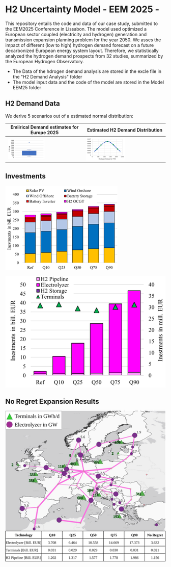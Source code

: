 # H2 Uncertainty Model - EEM 2025 -
This repository entails the code and data of our case study, submitted to the EEM2025 Conference in Lissabon.
The model used optimized a European sector coupled (electricity and hydrogen) generation and transmission expansion planning problem for the year 2050.
We asses the impact of different (low to high) hydrogen demand forecast on a future decarbonized European energy system layout.
Therefore, we statistically analyzed the hydrogen demand prospects from 32 studies, summarized by the European Hydrogen Observatory.

- The Data of the hdrogen demand analysis are stored in the excle file in the "H2 Demand Analysis" folder
- The model input data and the code of the model are stored in the Model EEM25 folder

## H2 Demand Data
We derive 5 scenarios out of a estimated normal distribution:

| Emiirical Demand estimates for Europe 2025           | Estimated H2 Demand Distribution                           |
| -----------------------------------------------------| ---------------------------------------------------------- |
| <img src="https://github.com/bernemax/H2_Demand_Uncertainty-EEM_2025-/blob/main/Pictures/Hydrogen%20Demand%20Distribution.png" width=50% height=50%>  |  <img src="https://github.com/bernemax/H2_Demand_Uncertainty-EEM_2025-/blob/main/Pictures/Approximated%20Hydrogen%20demand%20distribution.png" width=50% height=50%>|

## Investments

<img src="https://github.com/bernemax/H2_Demand_Uncertainty-EEM_2025-/blob/main/Pictures/Investments%20into%20electricity%20technologies.png" width=70% height=70%> 

![](https://github.com/bernemax/H2_Demand_Uncertainty-EEM_2025-/blob/main/Pictures/Investments%20into%20hydrogen%20technologies.png)


## No Regret Expansion Results 

![](https://github.com/bernemax/H2_Demand_Uncertainty-EEM_2025-/blob/main/Pictures/H2_Infrastructure_Map.svg)
